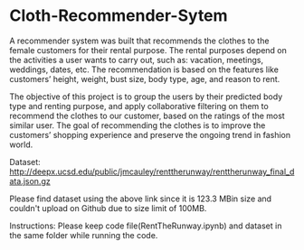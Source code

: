 # Cloth-Recommender-Sytem

A recommender system was built that recommends the clothes to the female customers for their rental purpose. The rental purposes depend on the activities a user wants to carry out, such as: vacation, meetings, weddings, dates, etc. The recommendation is based on the features like customers’ height, weight, bust size, body type, age, and reason to rent.

The objective of this project is to group the users by their predicted body type and renting purpose, and apply collaborative filtering on them to recommend the clothes to our customer, based on the ratings of the most similar user. The goal of recommending the clothes is to improve the customers’ shopping experience and preserve the ongoing trend in fashion world.

Dataset: http://deepx.ucsd.edu/public/jmcauley/renttherunway/renttherunway_final_data.json.gz

Please find dataset using the above link since it is 123.3 MBin size and couldn't upload on Github due to size limit of 100MB.

Instructions: Please keep code file(RentTheRunway.ipynb) and dataset in the same folder while running the code.
